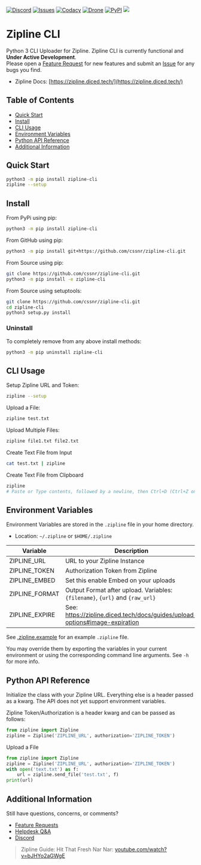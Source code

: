 [![Discord](https://img.shields.io/discord/899171661457293343?logo=discord&logoColor=white&label=Discord)](https://discord.gg/wXy6m2X8wY)
[![Issues](https://img.shields.io/github/issues-raw/cssnr/zipline-cli?logo=github&logoColor=white&label=Issues)](https://github.com/cssnr/zipline-cli/issues)
[![Codacy](https://img.shields.io/codacy/grade/1eee626c47fa4e6fb8b1ed3efdd3e518?logo=codacy&logoColor=white&label=Codacy)](https://app.codacy.com/gh/cssnr/zipline-cli/dashboard)
[![Drone](https://img.shields.io/drone/build/cssnr/zipline-cli?server=https%3A%2F%2Fdrone.hosted-domains.com&logo=drone&label=Build)](https://drone.hosted-domains.com/cssnr/zipline-cli)
[![PyPI](https://img.shields.io/pypi/v/zipline-cli?logo=python&logoColor=white&label=PyPI)](https://pypi.org/project/zipline-cli/)
[![](https://repository-images.githubusercontent.com/661201286/8dfadbc8-94c0-4eaa-88bd-7ee351859510)](https://github.com/cssnr/zipline-cli)
# Zipline CLI

Python 3 CLI Uploader for Zipline.
Zipline CLI is currently functional and **Under Active Development**.  
Please open a [Feature Request](https://github.com/cssnr/zipline-cli/discussions/new?category=feature-requests)
for new features and submit an [Issue](https://github.com/cssnr/zipline-cli/issues)
for any bugs you find.

*   Zipline Docs: [https://zipline.diced.tech/](https://zipline.diced.tech/)

## Table of Contents

*   [Quick Start](#quick-start)
*   [Install](#install)
*   [CLI Usage](#cli-usage)
*   [Environment Variables](#environment-variables)
*   [Python API Reference](#python-api-reference)
*   [Additional Information](#additional-information)

## Quick Start

```bash
python3 -m pip install zipline-cli
zipline --setup
```

## Install

From PyPi using pip:
```bash
python3 -m pip install zipline-cli
```

From GitHub using pip:
```bash
python3 -m pip install git+https://github.com/cssnr/zipline-cli.git
```

From Source using pip:
```bash
git clone https://github.com/cssnr/zipline-cli.git
python3 -m pip install -e zipline-cli
```

From Source using setuptools:
```bash
git clone https://github.com/cssnr/zipline-cli.git
cd zipline-cli
python3 setup.py install
```

### Uninstall

To completely remove from any above install methods:
```bash
python3 -m pip uninstall zipline-cli
```

## CLI Usage

Setup Zipline URL and Token:
```bash
zipline --setup
```

Upload a File:
```bash
zipline test.txt
```

Upload Multiple Files:
```bash
zipline file1.txt file2.txt
```

Create Text File from Input
```bash
cat test.txt | zipline 
```

Create Text File from Clipboard
```bash
zipline
# Paste or Type contents, followed by a newline, then Ctrl+D (Ctrl+Z on Windows)
```

## Environment Variables

Environment Variables are stored in the `.zipline` file in your home directory.

*   Location: `~/.zipline` or `$HOME/.zipline`

| Variable       | Description                                                                  |
|----------------|------------------------------------------------------------------------------|
| ZIPLINE_URL    | URL to your Zipline Instance                                                 |
| ZIPLINE_TOKEN  | Authorization Token from Zipline                                             |
| ZIPLINE_EMBED  | Set this enable Embed on your uploads                                        |
| ZIPLINE_FORMAT | Output Format after upload. Variables: `{filename}`, `{url}` and `{raw_url}` |
| ZIPLINE_EXPIRE | See: https://zipline.diced.tech/docs/guides/upload-options#image-expiration  |

See [.zipline.example](.zipline.example) for an example `.zipline` file.

You may override them by exporting the variables in your current environment
or using the corresponding command line arguments. See `-h` for more info.

## Python API Reference

Initialize the class with your Zipline URL.
Everything else is a header passed as a kwarg.
The API does not yet support environment variables.

Zipline Token/Authorization is a header kwarg and can be passed as follows:
```python
from zipline import Zipline
zipline = Zipline('ZIPLINE_URL', authorization='ZIPLINE_TOKEN')
```

Upload a File
```python
from zipline import Zipline
zipline = Zipline('ZIPLINE_URL', authorization='ZIPLINE_TOKEN')
with open('text.txt') as f:
    url = zipline.send_file('test.txt', f)
print(url)
```

## Additional Information

Still have questions, concerns, or comments?

*   [Feature Requests](https://github.com/cssnr/zipline-cli/discussions/categories/feature-requests)
*   [Helpdesk Q&A](https://github.com/cssnr/zipline-cli/discussions/categories/helpdesk-q-a)
*   [Discord](https://discord.gg/wXy6m2X8wY)

> Zipline Guide: Hit That Fresh Nar Nar: [youtube.com/watch?v=bJHYo2aGWgE](https://www.youtube.com/watch?v=bJHYo2aGWgE)

